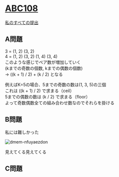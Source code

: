 # [ABC108](https://beta.atcoder.jp/contests/abc108)  
[私のすべての提出](https://beta.atcoder.jp/contests/abc108/submissions?f.Task=&f.Language=&f.Status=&f.User=tokizo)  
  
## A問題  
3 = (1, 2) (3, 2)  
4 = (1, 2) (3, 2) (1, 4) (3, 4)  
このような感じでペア数が増加していく  
(kまでの奇数の個数, kまでの偶数の個数)  
→ ((k + 1) / 2) + (k / 2) となる  
  
例えばK=5の場合、5までの奇数の数は(1, 3, 5)の三個  
これは ((k + 1) / 2) で求まる（ceil）  
5までの偶数の数は (k / 2) で求まる（floor）  
よって奇数偶数全ての組み合わせ数なのでそれらを掛ける  
  
## B問題  
私には難しかった  

![dmem-nfuyaezdon](https://user-images.githubusercontent.com/37968814/44953241-53aa5280-aecd-11e8-8330-dba071daf0bb.jpg)

見えてくる見えてくる  
  
## C問題  
